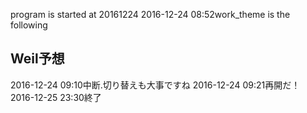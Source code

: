 program is started at 20161224
2016-12-24 08:52work_theme is the following
## Weil予想
2016-12-24 09:10中断.切り替えも大事ですね
2016-12-24 09:21再開だ！
2016-12-25 23:30終了
